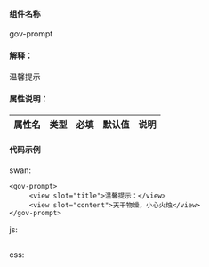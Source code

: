 #### 组件名称
gov-prompt

#### 解释：
温馨提示

#### 属性说明：
|属性名 | 类型 | 必填 | 默认值 |说明 |
|---|---|---|---|---|

#### 代码示例
swan:
```
<gov-prompt>
     <view slot="title">温馨提示：</view>
     <view slot="content">天干物燥，小心火烛</view>
</gov-prompt>
```
js:
```

```
css:
```

```